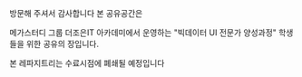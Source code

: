 방문해 주셔서 감사합니다
본 공유공간은 

메가스터디 그룹 더조은IT 아카데미에서 운영하는
"빅데이터 UI 전문가 양성과정" 학생들을 위한 공유의 장입니다.

본 레파지트리는 수료시점에 폐쇄될 예정입니다

